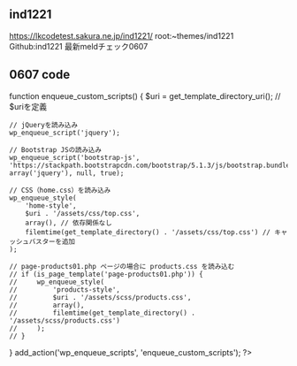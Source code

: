 ## ind1221
https://lkcodetest.sakura.ne.jp/ind1221/
root:~themes/ind1221
Github:ind1221
最新meldチェック0607


## 0607 code
<!-- functions.php -->
function enqueue_custom_scripts()
{
    $uri = get_template_directory_uri(); // $uriを定義

    // jQueryを読み込み
    wp_enqueue_script('jquery');

    // Bootstrap JSの読み込み
    wp_enqueue_script('bootstrap-js', 'https://stackpath.bootstrapcdn.com/bootstrap/5.1.3/js/bootstrap.bundle.min.js', array('jquery'), null, true);

    // CSS（home.css）を読み込み
    wp_enqueue_style(
        'home-style',
        $uri . '/assets/css/top.css',
        array(), // 依存関係なし
        filemtime(get_template_directory() . '/assets/css/top.css') // キャッシュバスターを追加
    );

    // page-products01.php ページの場合に products.css を読み込む
    // if (is_page_template('page-products01.php')) {
    //     wp_enqueue_style(
    //         'products-style',
    //         $uri . '/assets/scss/products.css',
    //         array(), 
    //         filemtime(get_template_directory() . '/assets/scss/products.css') 
    //     );
    // }
}
add_action('wp_enqueue_scripts', 'enqueue_custom_scripts');
?>